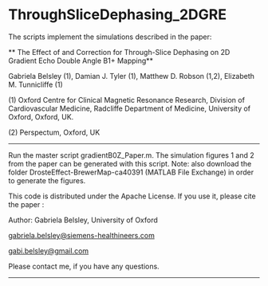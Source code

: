 # ThroughSliceDephasing_2DGRE

The scripts implement the simulations described in the paper:

** The Effect of and Correction for Through-Slice Dephasing on 2D Gradient Echo Double Angle B1+ Mapping**

Gabriela Belsley (1), Damian J. Tyler (1), Matthew D. Robson (1,2), Elizabeth M. Tunnicliffe (1)

(1) Oxford Centre for Clinical Magnetic Resonance Research, Division of
Cardiovascular Medicine, Radcliffe Department of Medicine, University of Oxford,
Oxford, UK.

(2) Perspectum, Oxford, UK

---------------------------------------------

Run the master script gradientB0Z_Paper.m.
The simulation figures 1 and 2 from the paper can be generated with this script.
Note: also download the folder DrosteEffect-BrewerMap-ca40391 (MATLAB File Exchange) in order to generate the figures.

This code is distributed under the Apache License. If you use it, please cite the paper : 

Author: Gabriela Belsley, University of Oxford

gabriela.belsley@siemens-healthineers.com 

gabi.belsley@gmail.com

Please contact me, if you have any questions. 

---------------------------------------------

